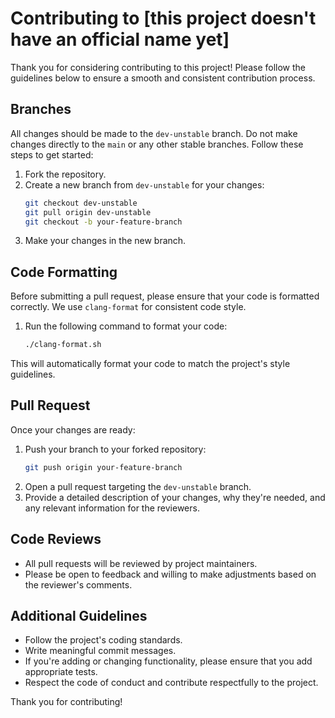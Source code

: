 # Contributing to [this project doesn't have an official name yet]

Thank you for considering contributing to this project! Please follow the guidelines below to ensure a smooth and consistent contribution process.

## Branches

All changes should be made to the `dev-unstable` branch. Do not make changes directly to the `main` or any other stable branches. Follow these steps to get started:

1. Fork the repository.
2. Create a new branch from `dev-unstable` for your changes:
    ```bash
    git checkout dev-unstable
    git pull origin dev-unstable
    git checkout -b your-feature-branch
    ```
3. Make your changes in the new branch.

## Code Formatting

Before submitting a pull request, please ensure that your code is formatted correctly. We use `clang-format` for consistent code style.

1. Run the following command to format your code:
    ```bash
    ./clang-format.sh
    ```

This will automatically format your code to match the project's style guidelines.

## Pull Request

Once your changes are ready:

1. Push your branch to your forked repository:
    ```bash
    git push origin your-feature-branch
    ```
2. Open a pull request targeting the `dev-unstable` branch.
3. Provide a detailed description of your changes, why they're needed, and any relevant information for the reviewers.

## Code Reviews

- All pull requests will be reviewed by project maintainers.
- Please be open to feedback and willing to make adjustments based on the reviewer's comments.

## Additional Guidelines

- Follow the project's coding standards.
- Write meaningful commit messages.
- If you're adding or changing functionality, please ensure that you add appropriate tests.
- Respect the code of conduct and contribute respectfully to the project.

Thank you for contributing!
